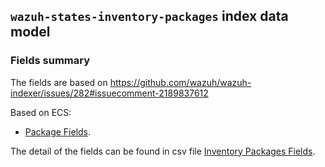## `wazuh-states-inventory-packages` index data model

### Fields summary

The fields are based on https://github.com/wazuh/wazuh-indexer/issues/282#issuecomment-2189837612

Based on ECS:

- [Package Fields](https://www.elastic.co/guide/en/ecs/current/ecs-package.html).

The detail of the fields can be found in csv file [Inventory Packages Fields](https://github.com/wazuh/wazuh-indexer-plugins/blob/main/ecs/states-inventory-packages/docs/fields.csv).
